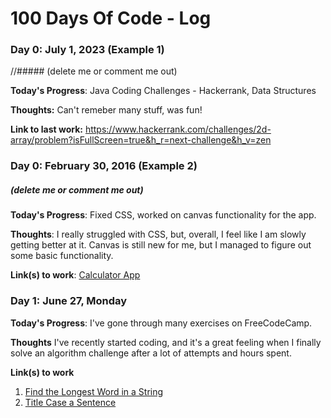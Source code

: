 # 100 Days Of Code - Log

### Day 0: July 1, 2023 (Example 1)
//##### (delete me or comment me out)

**Today's Progress**: Java Coding Challenges - Hackerrank, Data Structures

**Thoughts:** Can't remeber many stuff, was fun!

**Link to last work:** https://www.hackerrank.com/challenges/2d-array/problem?isFullScreen=true&h_r=next-challenge&h_v=zen

### Day 0: February 30, 2016 (Example 2)
##### (delete me or comment me out)

**Today's Progress**: Fixed CSS, worked on canvas functionality for the app.

**Thoughts**: I really struggled with CSS, but, overall, I feel like I am slowly getting better at it. Canvas is still new for me, but I managed to figure out some basic functionality.

**Link(s) to work**: [Calculator App](http://www.example.com)


### Day 1: June 27, Monday

**Today's Progress**: I've gone through many exercises on FreeCodeCamp.

**Thoughts** I've recently started coding, and it's a great feeling when I finally solve an algorithm challenge after a lot of attempts and hours spent.

**Link(s) to work**
1. [Find the Longest Word in a String](https://www.freecodecamp.com/challenges/find-the-longest-word-in-a-string)
2. [Title Case a Sentence](https://www.freecodecamp.com/challenges/title-case-a-sentence)
